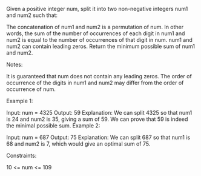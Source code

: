 Given a positive integer num, split it into two non-negative integers num1 and num2 such that:

The concatenation of num1 and num2 is a permutation of num.
In other words, the sum of the number of occurrences of each digit in num1 and num2 is equal to the number of occurrences of that digit in num.
num1 and num2 can contain leading zeros.
Return the minimum possible sum of num1 and num2.

Notes:

It is guaranteed that num does not contain any leading zeros.
The order of occurrence of the digits in num1 and num2 may differ from the order of occurrence of num.
 

Example 1:

Input: num = 4325
Output: 59
Explanation: We can split 4325 so that num1 is 24 and num2 is 35, giving a sum of 59. We can prove that 59 is indeed the minimal possible sum.
Example 2:

Input: num = 687
Output: 75
Explanation: We can split 687 so that num1 is 68 and num2 is 7, which would give an optimal sum of 75.
 

Constraints:

10 <= num <= 109